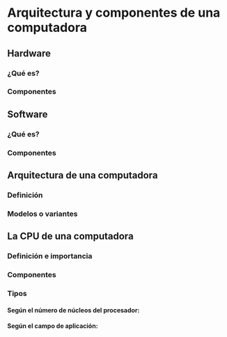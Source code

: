 # Arquitectura y componentes de una computadora
## Hardware
### ¿Qué es?
### Componentes
## Software
### ¿Qué es?
### Componentes
## Arquitectura de una computadora
### Definición
### Modelos o variantes
## La CPU de una computadora
### Definición e importancia
### Componentes
### Tipos
#### Según el número de núcleos del procesador:
#### Según el campo de aplicación:
